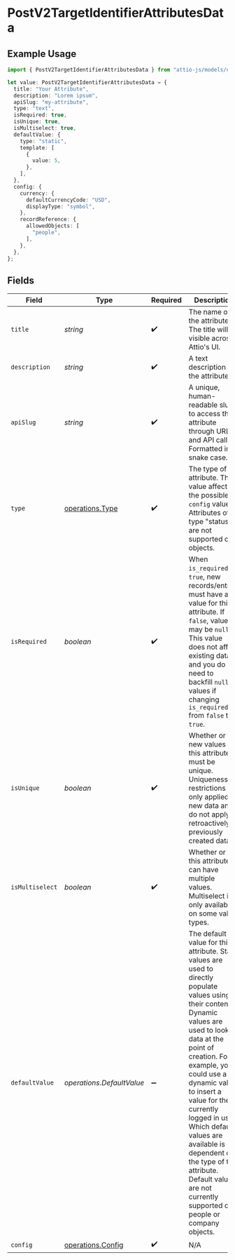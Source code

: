 # PostV2TargetIdentifierAttributesData

## Example Usage

```typescript
import { PostV2TargetIdentifierAttributesData } from "attio-js/models/operations";

let value: PostV2TargetIdentifierAttributesData = {
  title: "Your Attribute",
  description: "Lorem ipsum",
  apiSlug: "my-attribute",
  type: "text",
  isRequired: true,
  isUnique: true,
  isMultiselect: true,
  defaultValue: {
    type: "static",
    template: [
      {
        value: 5,
      },
    ],
  },
  config: {
    currency: {
      defaultCurrencyCode: "USD",
      displayType: "symbol",
    },
    recordReference: {
      allowedObjects: [
        "people",
      ],
    },
  },
};
```

## Fields

| Field                                                                                                                                                                                                                                                                                                                                                                                                                                 | Type                                                                                                                                                                                                                                                                                                                                                                                                                                  | Required                                                                                                                                                                                                                                                                                                                                                                                                                              | Description                                                                                                                                                                                                                                                                                                                                                                                                                           | Example                                                                                                                                                                                                                                                                                                                                                                                                                               |
| ------------------------------------------------------------------------------------------------------------------------------------------------------------------------------------------------------------------------------------------------------------------------------------------------------------------------------------------------------------------------------------------------------------------------------------- | ------------------------------------------------------------------------------------------------------------------------------------------------------------------------------------------------------------------------------------------------------------------------------------------------------------------------------------------------------------------------------------------------------------------------------------- | ------------------------------------------------------------------------------------------------------------------------------------------------------------------------------------------------------------------------------------------------------------------------------------------------------------------------------------------------------------------------------------------------------------------------------------- | ------------------------------------------------------------------------------------------------------------------------------------------------------------------------------------------------------------------------------------------------------------------------------------------------------------------------------------------------------------------------------------------------------------------------------------- | ------------------------------------------------------------------------------------------------------------------------------------------------------------------------------------------------------------------------------------------------------------------------------------------------------------------------------------------------------------------------------------------------------------------------------------- |
| `title`                                                                                                                                                                                                                                                                                                                                                                                                                               | *string*                                                                                                                                                                                                                                                                                                                                                                                                                              | :heavy_check_mark:                                                                                                                                                                                                                                                                                                                                                                                                                    | The name of the attribute. The title will be visible across Attio's UI.                                                                                                                                                                                                                                                                                                                                                               | Your Attribute                                                                                                                                                                                                                                                                                                                                                                                                                        |
| `description`                                                                                                                                                                                                                                                                                                                                                                                                                         | *string*                                                                                                                                                                                                                                                                                                                                                                                                                              | :heavy_check_mark:                                                                                                                                                                                                                                                                                                                                                                                                                    | A text description for the attribute.                                                                                                                                                                                                                                                                                                                                                                                                 | Lorem ipsum                                                                                                                                                                                                                                                                                                                                                                                                                           |
| `apiSlug`                                                                                                                                                                                                                                                                                                                                                                                                                             | *string*                                                                                                                                                                                                                                                                                                                                                                                                                              | :heavy_check_mark:                                                                                                                                                                                                                                                                                                                                                                                                                    | A unique, human-readable slug to access the attribute through URLs and API calls. Formatted in snake case.                                                                                                                                                                                                                                                                                                                            | my-attribute                                                                                                                                                                                                                                                                                                                                                                                                                          |
| `type`                                                                                                                                                                                                                                                                                                                                                                                                                                | [operations.Type](../../models/operations/type.md)                                                                                                                                                                                                                                                                                                                                                                                    | :heavy_check_mark:                                                                                                                                                                                                                                                                                                                                                                                                                    | The type of the attribute. This value affects the possible `config` values. Attributes of type "status" are not supported on objects.                                                                                                                                                                                                                                                                                                 | text                                                                                                                                                                                                                                                                                                                                                                                                                                  |
| `isRequired`                                                                                                                                                                                                                                                                                                                                                                                                                          | *boolean*                                                                                                                                                                                                                                                                                                                                                                                                                             | :heavy_check_mark:                                                                                                                                                                                                                                                                                                                                                                                                                    | When `is_required` is `true`, new records/entries must have a value for this attribute. If `false`, values may be `null`. This value does not affect existing data and you do not need to backfill `null` values if changing `is_required` from `false` to `true`.                                                                                                                                                                    | true                                                                                                                                                                                                                                                                                                                                                                                                                                  |
| `isUnique`                                                                                                                                                                                                                                                                                                                                                                                                                            | *boolean*                                                                                                                                                                                                                                                                                                                                                                                                                             | :heavy_check_mark:                                                                                                                                                                                                                                                                                                                                                                                                                    | Whether or not new values for this attribute must be unique. Uniqueness restrictions are only applied to new data and do not apply retroactively to previously created data.                                                                                                                                                                                                                                                          | true                                                                                                                                                                                                                                                                                                                                                                                                                                  |
| `isMultiselect`                                                                                                                                                                                                                                                                                                                                                                                                                       | *boolean*                                                                                                                                                                                                                                                                                                                                                                                                                             | :heavy_check_mark:                                                                                                                                                                                                                                                                                                                                                                                                                    | Whether or not this attribute can have multiple values. Multiselect is only available on some value types.                                                                                                                                                                                                                                                                                                                            | true                                                                                                                                                                                                                                                                                                                                                                                                                                  |
| `defaultValue`                                                                                                                                                                                                                                                                                                                                                                                                                        | *operations.DefaultValue*                                                                                                                                                                                                                                                                                                                                                                                                             | :heavy_minus_sign:                                                                                                                                                                                                                                                                                                                                                                                                                    | The default value for this attribute. Static values are used to directly populate values using their contents. Dynamic values are used to lookup data at the point of creation. For example, you could use a dynamic value to insert a value for the currently logged in user. Which default values are available is dependent on the type of the attribute. Default values are not currently supported on people or company objects. | {<br/>"type": "static",<br/>"template": [<br/>{<br/>"value": 5<br/>}<br/>]<br/>}                                                                                                                                                                                                                                                                                                                                                      |
| `config`                                                                                                                                                                                                                                                                                                                                                                                                                              | [operations.Config](../../models/operations/config.md)                                                                                                                                                                                                                                                                                                                                                                                | :heavy_check_mark:                                                                                                                                                                                                                                                                                                                                                                                                                    | N/A                                                                                                                                                                                                                                                                                                                                                                                                                                   |                                                                                                                                                                                                                                                                                                                                                                                                                                       |